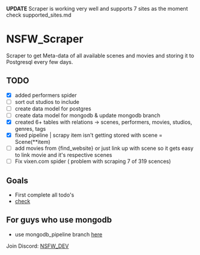 **UPDATE** 
Scraper is working very well and supports 7 sites as the moment check supported_sites.md

# NSFW_Scraper
Scraper to get Meta-data of all available scenes and movies and storing it to Postgresql every few days.

## TODO
- [x] added performers spider
- [ ] sort out studios to include
- [ ] create data model for postgres
- [ ] create data model for mongodb & update mongodb branch
- [x] created 6+ tables with relations -> scenes, performers, movies, studios, genres, tags
- [x] fixed pipeline | scrapy item isn't getting stored with scene = Scene(**item) 
- [ ] add movies from {find_website} or just link up with scene so it gets easy to link movie and it's respective scenes
- [ ] Fix vixen.com spider ( problem with scraping 7 of 319 scences)

## Goals
- First complete all todo's
- [check](https://www.writeurl.com/text/dxuu42cgxbhikxcpt62u/muflr3x9oygl98cm7skz)

## For guys who use mongodb
- use mongodb_pipeline branch [here](https://github.com/nsfwapp/NSFW_Scraper/tree/mongo-atlas_Pipeline)

Join Discord:
[NSFW_DEV](https://discord.gg/7GgzeRAZ7P)

